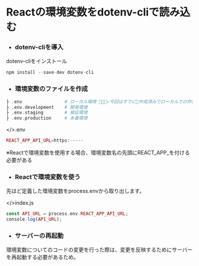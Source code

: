 # **Reactの環境変数をdotenv-cliで読み込む**
* ### **dotenv-cliを導入**
dotenv-cliをインストール
```php
npm install --save-dev dotenv-cli
```

* ### **環境変数のファイルを作成**
```php
├ .env                # ローカル環境 ←今回はすでに作成済みでローカルでの作業
├ .env.development    # 開発環境
├ .env.staging        # 検証環境
├ .env.production     # 本番環境
```

</>.env
```php
REACT_APP_API_URL=https:-----
```
※Reactで環境変数を使用する場合、環境変数名の先頭にREACT_APP_を付ける必要がある

* ### **Reactで環境変数を使う**
先ほど定義した環境変数をprocess.envから取り出します。

</>index.js
```php
const API_URL = process.env.REACT_APP_API_URL;
console.log(API_URL);
```

* ### **サーバーの再起動**
環境変数についてのコードの変更を行った際は、変更を反映するためにサーバーを再起動する必要があるため。
